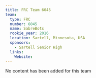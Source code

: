 ```yaml
---
title: FRC Team 6045
team:
  type: FRC
  number: 6045
  name: SabreBots
  rookie_year: 2016
  location: Sartell, Minnesota, USA
  sponsors:
    - Sartell Senior High
  links:
    Website: 
---
```

No content has been added for this team
